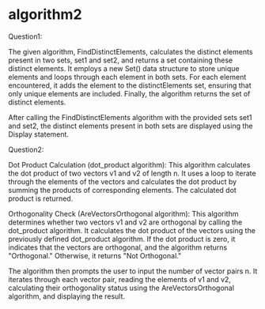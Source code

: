 # algorithm2
Question1:



The given algorithm, FindDistinctElements, calculates the distinct elements present in two sets, set1 and set2, and returns a set containing these distinct elements. It employs a new Set() data structure to store unique elements and loops through each element in both sets. For each element encountered, it adds the element to the distinctElements set, ensuring that only unique elements are included. Finally, the algorithm returns the set of distinct elements.

After calling the FindDistinctElements algorithm with the provided sets set1 and set2, the distinct elements present in both sets are displayed using the Display statement.





Question2:


Dot Product Calculation (dot_product algorithm): This algorithm calculates the dot product of two vectors v1 and v2 of length n. It uses a loop to iterate through the elements of the vectors and calculates the dot product by summing the products of corresponding elements. The calculated dot product is returned.

Orthogonality Check (AreVectorsOrthogonal algorithm): This algorithm determines whether two vectors v1 and v2 are orthogonal by calling the dot_product algorithm. It calculates the dot product of the vectors using the previously defined dot_product algorithm. If the dot product is zero, it indicates that the vectors are orthogonal, and the algorithm returns "Orthogonal." Otherwise, it returns "Not Orthogonal."

The algorithm then prompts the user to input the number of vector pairs n. It iterates through each vector pair, reading the elements of v1 and v2, calculating their orthogonality status using the AreVectorsOrthogonal algorithm, and displaying the result.

